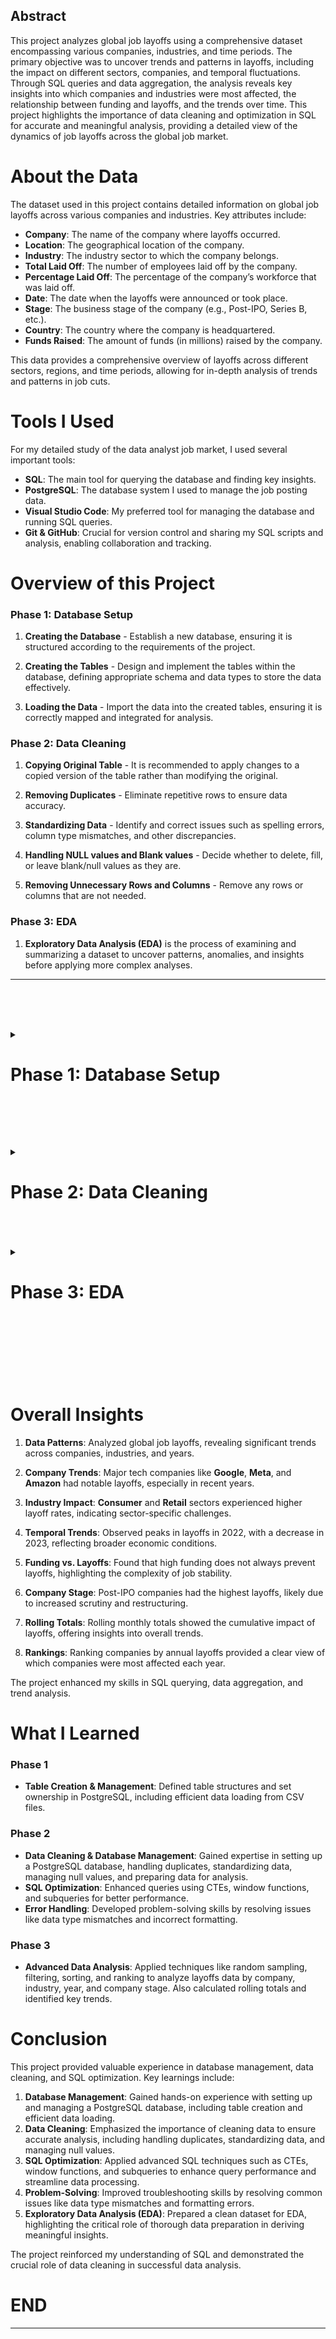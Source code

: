 ## Abstract

This project analyzes global job layoffs using a comprehensive dataset encompassing various companies, industries, and time periods. The primary objective was to uncover trends and patterns in layoffs, including the impact on different sectors, companies, and temporal fluctuations. Through SQL queries and data aggregation, the analysis reveals key insights into which companies and industries were most affected, the relationship between funding and layoffs, and the trends over time. This project highlights the importance of data cleaning and optimization in SQL for accurate and meaningful analysis, providing a detailed view of the dynamics of job layoffs across the global job market.
# About the Data

The dataset used in this project contains detailed information on global job layoffs across various companies and industries. Key attributes include:

- **Company**: The name of the company where layoffs occurred.
- **Location**: The geographical location of the company.
- **Industry**: The industry sector to which the company belongs.
- **Total Laid Off**: The number of employees laid off by the company.
- **Percentage Laid Off**: The percentage of the company’s workforce that was laid off.
- **Date**: The date when the layoffs were announced or took place.
- **Stage**: The business stage of the company (e.g., Post-IPO, Series B, etc.).
- **Country**: The country where the company is headquartered.
- **Funds Raised**: The amount of funds (in millions) raised by the company.

This data provides a comprehensive overview of layoffs across different sectors, regions, and time periods, allowing for in-depth analysis of trends and patterns in job cuts.

# Tools I Used

For my detailed study of the data analyst job market, I used several important tools:

- **SQL**: The main tool for querying the database and finding key insights.
- **PostgreSQL**: The database system I used to manage the job posting data.
- **Visual Studio Code**: My preferred tool for managing the database and running SQL queries.
- **Git & GitHub**: Crucial for version control and sharing my SQL scripts and analysis, enabling collaboration and tracking.

# Overview of this Project

### Phase 1: Database Setup

1. **Creating the Database** - Establish a new database, ensuring it is structured according to the requirements of the project.

2. **Creating the Tables** - Design and implement the tables within the database, defining appropriate schema and data types to store the data effectively.

3. **Loading the Data** - Import the data into the created tables, ensuring it is correctly mapped and integrated for analysis.


### Phase 2: Data Cleaning

1. **Copying Original Table** - It is recommended to apply changes to a copied version of the table rather than modifying the original.

2. **Removing Duplicates** - Eliminate repetitive rows to ensure data accuracy.

3. **Standardizing Data** - Identify and correct issues such as spelling errors, column type mismatches, and other discrepancies.

4. **Handling NULL values and Blank values** - Decide whether to delete, fill, or leave blank/null values as they are.

5. **Removing Unnecessary Rows and Columns** - Remove any rows or columns that are not needed.


### Phase 3: EDA

1. **Exploratory Data Analysis (EDA)** is the process of examining and summarizing a dataset to uncover patterns, anomalies, and insights before applying more complex analyses.

---
<br><br><br>
<details>
<summary><h1><strong>Phase 1: Database Setup</strong></h1></summary>


### 1. Creating the Database

``` sql 
CREATE DATABASE World_Layoffs;
```

### 2. Creating the Table

``` sql 
-- Create layoffs table 
CREATE TABLE public.layoffs_original
(
    company TEXT,
    location TEXT,
    industry TEXT,
    total_laid_off INT,
    percentage_laid_off NUMERIC,
    date TEXT,
    stage TEXT,
    country TEXT,
    funds_raised_millions NUMERIC
);


-- Set ownership of the tables to the postgres user
ALTER TABLE public.layoffs_original OWNER to postgres;
```

### 3. Loading the Data


- In PostgresSQL > PgAdmin4 > PSQL Tool, using these commands to insert data from csv files to database
``` sql 
\copy layoffs FROM 'D:\SQL\LayOffs\Files\layoffs.csv' WITH (FORMAT csv, HEADER true, DELIMITER ',', ENCODING 'UTF8', NULL 'NULL');
```


</details>

<br><br><br>
<details>
<summary><h1><strong>Phase 2: Data Cleaning</strong></h1></summary>

<details>
<summary><h4><strong>1. Copying the Original Table</strong></h4></summary>


- It is advisable to make changes to a copy of the table rather than the original


``` sql 
CREATE TABLE layoffs(
    LIKE layoffs_raw);


INSERT INTO layoffs(
    SELECT * FROM layoffs_raw);
```
</details>


<details>
<summary><h4><strong>2. Removing Duplicates</strong></h4></summary>


**Identifying Duplicates** 
- First, identify duplicates by assigning a row number to each row based on key columns

``` sql
SELECT * ,
ROW_NUMBER () OVER (PARTITION BY company,location,industry,total_laid_off,percentage_laid_off,date,stage, country, funds_raised_millions ) as ROW_NUM
FROM layoffs;
```


<details>
<summary><h4><strong>Click to view Results</strong></h4></summary>

| company          | location        | industry   | total_laid_off | percentage_laid_off | date       | stage     | country        | funds_raised_millions | row_num |
|------------------|------------------|------------|----------------|---------------------|------------|-----------|----------------|-----------------------|---------|
| E Inc.           | Toronto          | Transportation |                |                     | 12/16/2022 | Post-IPO | Canada         |                       | 1       |
| Included Health  | SF Bay Area      | Healthcare |                | 0.06                | 7/25/2022  | Series E  | United States  | 272                   | 1       |
| #Paid            | Toronto          | Marketing  | 19             | 0.17                | 1/27/2023  | Series B  | Canada         | 21                    | 1       |
| &Open            | Dublin           | Marketing  | 9              | 0.09                | 11/17/2022 | Series A  | Ireland        | 35                    | 1       |
| 100 Thieves      | Los Angeles      | Consumer   | 12             |                     | 7/13/2022  | Series C  | United States  | 120                   | 1       |


</details>


- Filter the duplicate rows

``` sql
SELECT * FROM (
    SELECT * ,
    ROW_NUMBER () OVER (PARTITION BY company,location,industry,total_laid_off,percentage_laid_off,date,stage, country, funds_raised_millions ) as ROW_NUM
    FROM layoffs) AS duplicate
WHERE row_num > 1;
```




<details>
<summary><h4><strong>Click to view Results</strong></h4></summary>


| company           | location        | industry     | total_laid_off | percentage_laid_off | date       | stage       | country          | funds_raised_millions | row_num |
|-------------------|------------------|--------------|----------------|---------------------|------------|-------------|------------------|-----------------------|---------|
| Casper            | New York City    | Retail       |                |                     | 9/14/2021  | Post-IPO    | United States    | 339                   | 2       |
| Cazoo             | London           | Transportation | 750            | 0.15                | 6/7/2022   | Post-IPO    | United Kingdom   | 2000                  | 2       |
| Hibob             | Tel Aviv         | HR           | 70             | 0.3                 | 3/30/2020  | Series A    | Israel           | 45                    | 2       |
| Wildlife Studios  | Sao Paulo        | Consumer     | 300            | 0.2                 | 11/28/2022 | Unknown     | Brazil           | 260                   | 2       |
| Yahoo             | SF Bay Area      | Consumer     | 1600           | 0.2                 | 2/9/2023   | Acquired    | United States    | 6                     | 2       |



</details>

**Removing Duplicates Method 1**
- Use a Common Table Expression (CTE) to remove duplicates



``` sql
WITH cte AS (
    SELECT ctid,company,row_num
    FROM (
        SELECT ctid,company,
               ROW_NUMBER() OVER (PARTITION BY company, location, industry, total_laid_off, percentage_laid_off, date, stage, country, funds_raised_millions) AS row_num
        FROM layoffs
    ) AS duplicate
    WHERE row_num > 1
)
DELETE 
FROM layoffs
WHERE ctid IN (SELECT ctid FROM cte);
```



<details>
<summary><strong>Removing Duplicates Method 2</strong></summary>

- Alternatively, create a new table with row_number as added column

``` sql 
ALTER TABLE layoffs ADD row_num INT;

SELECT *
FROM layoffs;

CREATE TABLE layoffs2 (
company text,
location text,
industry text,
total_laid_off INT,
percentage_laid_off text,
date text,
stage text,
country text,
funds_raised_millions int,
row_num INT
);

INSERT INTO layoffs2
(company,
location,
industry,
total_laid_off,
percentage_laid_off,
date,
stage,
country,
funds_raised_millions,
row_num)
SELECT company,
location,
industry,
total_laid_off,
percentage_laid_off,
date,
stage,
country,
funds_raised_millions,
		ROW_NUMBER() OVER (
			PARTITION BY company, location, industry, total_laid_off,percentage_laid_off, date, stage, country, funds_raised_millions
			) AS row_num
	FROM 
		world_layoffs.layoffs;
        
```

- Remove rows where row_num is greater than 1

```sql 
DELETE FROM layoffs2
WHERE row_num >= 1;
```




-  Check  for successful deletion of duplicates

``` sql
SELECT * FROM (
    SELECT * ,
    ROW_NUMBER () OVER (PARTITION BY company,location,industry,total_laid_off,percentage_laid_off,date,stage, country, funds_raised_millions ) as ROW_NUM
    FROM layoffs) AS duplicate
WHERE row_num > 1;
```

- Empty results must appear

</details>

</details>

<details>
<summary><h4><strong>3. Standardizing Data</strong></h4></summary>



After a thorough review of the data column by column, it was determined that data cleaning is necessary for some columns

1. **Industry Column**
   - **Problem 1:** NULL values and potential blanks
   - *solution* : Fill those NULL values and blanks
   - **Problem 2:** Variations in "Crypto" entries
   - *solution* : Change values that start with 'Crypto' to 'Crypto'


2. **Country Column**
   - **Problem 1:** Variations like "United States" and "United States." (with a period)
   - *solution* : Remove '.'

3. **Percentage_laid_off Column**
   - **Problem 1:** Values are stored as strings.
   - *solution* : Convert values and column type to NUMERIC

4. **Date Column**
   - **Problem 1:** Dates are stored as strings.
   - *solution* : Convert values and column type to DATE format

**1. Cleaning the `industry` Column**

*Problem 1:* NULL values and potential Blanks

*solution* : Fill those NULL values and Blanks

- Take a look at the  distinct industries
``` sql 
SELECT DISTINCT(industry)
FROM layoffs
ORDER BY 1;
```



<details>
<summary><h4><strong>Click to view Results</strong></h4></summary>

| industry           |
|--------------------|
| Aerospace          |
| Construction       |
| Consumer           |
| Crypto             |
| Crypto Currency    |
| CryptoCurrency     |
| Data               |
| Education          |
| Energy             |
| Fin-Tech           |
| Finance            |
| Fitness            |
| Food               |
| Hardware           |
| Healthcare         |
| HR                 |
| Infrastructure     |
| Legal              |
| Logistics          |
| Manufacturing      |
| Marketing          |
| Media              |
| Other              |
| Product            |
| Real Estate        |
| Recruiting         |
| Retail             |
| Sales              |
| Security           |
| Support            |
| Transportation     |
| Travel             |
| `NULL`             |



</details>

- Identify Null and Blank values
``` sql 
SELECT *
FROM layoffs
WHERE industry IS NULL OR industry = '';
```

<details>
<summary><h4><strong>Click to view Results</strong></h4></summary>

| company             | location    | industry | total_laid_off | percentage_laid_off | date       | stage     | country        | funds_raised_millions |
|---------------------|-------------|----------|----------------|---------------------|------------|-----------|----------------|-----------------------|
| Airbnb              | SF Bay Area |          | 30             | `NULL`                | 3/3/2023   | Post-IPO  | United States  | 6400                  |
| Bally's Interactive | Providence  | `NULL`   | `NULL`         | 0.15                | 1/18/2023  | Post-IPO  | United States  | 946                   |
| Juul                | SF Bay Area |          | 400            | 0.3                 | 11/10/2022 | Unknown   | United States  | 1500                  |
| Carvana             | Phoenix     |          | 2500           | 0.12                | 5/10/2022  | Post-IPO  | United States  | 1600                  |


</details>

- Identify details of company startig with Bally

``` sql 
SELECT *
FROM layoffs
WHERE company Like 'Bally%';
```


<details>
<summary><h4><strong>Click to view Results</strong></h4></summary>

| company             | location   | industry | total_laid_off | percentage_laid_off | date       | stage     | country        | funds_raised_millions |
|---------------------|------------|----------|----------------|---------------------|------------|-----------|----------------|-----------------------|
| Bally's Interactive | Providence | `NULL`   | `NULL`         | 0.15                | 1/18/2023  | Post-IPO  | United States  | 946                   |


</details>

###### Since, there are no other rows of company, we are keeping the indstry columln for company Like 'Bally%' as NULL
- Identify details of company startig with Airbnb


``` sql 
SELECT *
FROM layoffs
WHERE company like 'Airbnb%';
```


<details>
<summary><h4><strong>Click to view Results</strong></h4></summary>

| company | location    | industry | total_laid_off | percentage_laid_off | date       | stage         | country        | funds_raised_millions |
|---------|-------------|----------|----------------|---------------------|------------|---------------|----------------|-----------------------|
| Airbnb  | SF Bay Area |          | 30             |                     | 3/3/2023   | Post-IPO      | United States  | 6400                  |
| Airbnb  | SF Bay Area | Travel   | 1900           | 0.25                | 5/5/2020   | Private Equity | United States  | 5400                  |


</details>

###### The Airbnb entry is intended for travel but lacks population.
###### Similar issues are likely with other entries.
###### Write a query to update duplicates with non-null industry values.
###### This approach will handle large datasets efficiently without manual checks.
- Set the Blanks to NULLS, as they are easier to work with

``` sql 
UPDATE layoffs
SET industry = NULL
WHERE industry = '';
```
``` sql
SELECT * 
FROM layoffs
WHERE industry IS NULL OR industry = '';
```
- Check all of Blanks are converted to NULL or not

<details>
<summary><h4><strong>Click to view Results</strong></h4></summary>

| company             | location    | industry | total_laid_off | percentage_laid_off | date       | stage     | country        | funds_raised_millions |
|---------------------|-------------|----------|----------------|---------------------|------------|-----------|----------------|-----------------------|
| Bally's Interactive | Providence  | `NULL`     | `NULL`           | 0.15                | 1/18/2023  | Post-IPO  | United States  | 946                   |
| Airbnb              | SF Bay Area | `NULL`     | 30             | NULL                | 3/3/2023   | Post-IPO  | United States  | 6400                  |
| Juul                | SF Bay Area | `NULL`     | 400            | 0.3                 | 11/10/2022 | Unknown   | United States  | 1500                  |
| Carvana             | Phoenix     | `NULL`     | 2500           | 0.12                | 5/10/2022  | Post-IPO  | United States  | 1600                  |


</details>


- Fill NULL values based on other rows with the same company

``` sql
UPDATE layoffs AS table_1
SET industry = table_2.industry
FROM layoffs AS table_2
WHERE table_1.company = table_2.company
  AND table_1.industry IS NULL
  AND table_2.industry IS NOT NULL;
  ```
- Check for successful replacement of NULL values


``` sql
SELECT *
FROM layoffs
WHERE company like 'Airbnb%';
```


<details>
<summary><h4><strong>Click to view Results</strong></h4></summary>


| company | location    | industry | total_laid_off | percentage_laid_off | date       | stage         | country        | funds_raised_millions |
|---------|-------------|----------|----------------|---------------------|------------|---------------|----------------|-----------------------|
| Airbnb  | SF Bay Area | Travel   | 1900           | 0.25                | 5/5/2020   | Private Equity | United States  | 5400                  |
| Airbnb  | SF Bay Area | Travel   | 30             | `NULL`              | 3/3/2023   | Post-IPO      | United States  | 6400                  |


</details>

*Problem 2:* Variations in "Crypto" entries

*solution* : Change values that start with 'Crypto' to 'Crypto'

- Identifying details of industry that starts with Crypto

``` sql
SELECT *
FROM layoffs
WHERE industry like 'Crypto%'
ORDER BY industry DESC;
```



<details>
<summary><h4><strong>Click to view Results</strong></h4></summary>

| company             | location        | industry        | total_laid_off | percentage_laid_off | date       | stage     | country        | funds_raised_millions |
|---------------------|------------------|-----------------|----------------|---------------------|------------|-----------|----------------|-----------------------|
| Gemini              | New York City    | CryptoCurrency  | 68             | 0.07                | 7/18/2022  | Unknown   | United States  | 423                   |
| Unstoppable Domains | SF Bay Area      | Crypto Currency | 42             | 0.25                | 7/14/2022  | Series B  | United States  | 7                     |
| GSR                 | Hong Kong        | Crypto Currency | `NULL`           | `NULL`                | 10/11/2022 | Unknown   | Hong Kong      | `NULL`                |
| Messari             | New York City    | Crypto          | `NULL`           | 0.15                | 2/23/2023  | Series B  | United States  | 61                    |
| Polygon             | Bengaluru        | Crypto          | 100            | 0.2                 | 2/21/2023  | Unknown   | India          | 451                   |



</details>

- Change values that start with 'Crypto' to 'Crypto'

``` sql
UPDATE layoffs
SET industry = 'Crypto'
WHERE industry like 'Crypto%';
```

###### All the elements starting with Crypto now will be remaned as "Crypto"
##### 2. Cleaning `Country` Column 
*Problem 1:* Variations like "United States" and "United States." (with a period)

*solution* : Remove '.'
- Take a look at the distinct countries

``` sql
SELECT DISTINCT(country) 
FROM layoffs
ORDER BY 1;
```


<details>
<summary><h4><strong>Click to view Results</strong></h4></summary>

| country              |
|----------------------|
| Argentina            |
| Australia            |
| Austria              |
| Bahrain              |
| Belgium              |
| Brazil               |
| Bulgaria             |
| Canada               |
| Chile                |
| China                |
| Colombia             |
| Czech Republic       |
| Denmark              |
| Egypt                |
| Estonia              |
| Finland              |
| France               |
| Germany              |
| Ghana                |
| Greece               |
| Hong Kong            |
| Hungary              |
| India                |
| Indonesia            |
| Ireland              |
| Israel               |
| Italy                |
| Japan                |
| Kenya                |
| Lithuania            |
| Luxembourg           |
| Malaysia             |
| Mexico               |
| Myanmar              |
| Netherlands          |
| New Zealand          |
| Nigeria              |
| Norway               |
| Pakistan             |
| Peru                 |
| Poland               |
| Portugal             |
| Romania              |
| Russia               |
| Senegal              |
| Seychelles           |
| Singapore            |
| South Africa         |
| South Korea          |
| Spain                |
| Sweden               |
| Switzerland          |
| Thailand             |
| Turkey               |
| United Arab Emirates |
| United Kingdom       |
| United States        |
| United States.       |
| Uruguay              |
| Vietnam              |


</details>

- Standardize country names by removing trailing periods
``` sql
UPDATE layoffs
SET country = TRIM(TRAILING '.' FROM country);
```
- Run the code again to see if it is fixed

```sql
SELECT DISTINCT(country) 
FROM layoffs
ORDER BY 1;
```

<details>
<summary><h4><strong>Click to view Results</strong></h4></summary>

| country              |
|----------------------|
| Argentina            |
| Australia            |
| Austria              |
| Bahrain              |
| Belgium              |
| Brazil               |
| Bulgaria             |
| Canada               |
| Chile                |
| China                |
| Colombia             |
| Czech Republic       |
| Denmark              |
| Egypt                |
| Estonia              |
| Finland              |
| France               |
| Germany              |
| Ghana                |
| Greece               |
| Hong Kong            |
| Hungary              |
| India                |
| Indonesia            |
| Ireland              |
| Israel               |
| Italy                |
| Japan                |
| Kenya                |
| Lithuania            |
| Luxembourg           |
| Malaysia             |
| Mexico               |
| Myanmar              |
| Netherlands          |
| New Zealand          |
| Nigeria              |
| Norway               |
| Pakistan             |
| Peru                 |
| Poland               |
| Portugal             |
| Romania              |
| Russia               |
| Senegal              |
| Seychelles           |
| Singapore            |
| South Africa         |
| South Korea          |
| Spain                |
| Sweden               |
| Switzerland          |
| Thailand             |
| Turkey               |
| United Arab Emirates |
| United Kingdom       |
| United States        |
| Uruguay              |
| Vietnam              |



</details>


##### 3 Cleaning `Percentage_laid_off` column
*Problem 1:* Values are stored as strings.

*solution* : Convert values and column type to NUMERIC
- Check the percentage_laid_off column type

``` sql
SELECT column_name, data_type
FROM information_schema.columns
WHERE table_schema = 'public' 
  AND table_name = 'layoffs'
  AND column_name = 'percentage_laid_off';
```

<details>
<summary><h4><strong>Click to view Results</strong></h4></summary>

| column_name | data_type |
|-------------|-----------|
| percentage_laid_off| text      |


</details>


- Convert the column type to NUMERIC

``` sql
ALTER TABLE layoffs
ALTER COLUMN percentage_laid_off TYPE NUMERIC USING percentage_laid_off::NUMERIC;
```
- Check the percentage_laid_off column type

``` sql
SELECT column_name, data_type
FROM information_schema.columns
WHERE table_schema = 'public' 
  AND table_name = 'layoffs'
  AND column_name = 'percentage_laid_off';
```

<details>
<summary><h4><strong>Click to view Results</strong></h4></summary>

| column_name | data_type |
|-------------|-----------|
| percentage_laid_off| numeric      |


</details>


##### 4 Cleaning `Date` column
**Problem 1:** Dates are stored as strings.

*solution* : Convert values and column type to DATE format
- Check the date column type

``` sql
SELECT column_name, data_type
FROM information_schema.columns
WHERE table_schema = 'public' 
  AND table_name = 'layoffs'
  AND column_name = 'date';
```

<details>
<summary><h4><strong>Click to view Results</strong></h4></summary>

| column_name | data_type |
|-------------|-----------|
| date        | text      |


</details>


- Convert the date column from string format to DATE

``` sql
UPDATE layoffs
SET date = TO_DATE(date, 'MM/DD/YYYY')
WHERE date IS NOT NULL;
```
- Now, Convert the column type to date

``` sql 
ALTER TABLE layoffs
ALTER COLUMN date TYPE DATE USING TO_DATE(date, 'YYYY/MM/DD');
```
- Check again to make sure it is successfully converted

``` sql
SELECT column_name, data_type
FROM information_schema.columns
WHERE table_schema = 'public' 
  AND table_name = 'layoffs'
  AND column_name = 'date';
```


<details>
<summary><h4><strong>Click to view Results</strong></h4></summary>

| column_name | data_type |
|-------------|-----------|
| date        | date      |



</details>

</details>

<details>
<summary><h4><strong>4. Handling Null Values</strong></h4></summary>


- Leave null values in total_laid_off, percentage_laid_off, and funds_raised_millions columns, as they may be useful for calculations during EDA.

</details>

<details>
<summary><h4><strong>5. Removing Unnecessary Rows and Columns</strong></h4></summary>


- Take a look at the NULL values in Total laid off and Percentage laid off


``` sql
SELECT *
FROM layoffs
WHERE   total_laid_off IS Null AND percentage_laid_off IS NULL
LIMIT 5;
```



<details>
<summary><h4><strong>Click to view Results</strong></h4></summary>

| company        | location  | industry   | total_laid_off | percentage_laid_off | date       | stage     | country        | funds_raised_millions |
|----------------|-----------|------------|----------------|---------------------|------------|-----------|----------------|-----------------------|
| Accolade       | Seattle   | Healthcare | `NULL`         | `NULL`              | 2023-03-03 | Post-IPO  | United States  | 458                   |
| Indigo         | Boston    | Other      | `NULL`         | `NULL`              | 2023-03-03 | Series F  | United States  | 1200                  |
| Flipkart       | Bengaluru | Retail     | `NULL`         | `NULL`              | 2023-03-02 | Acquired  | India          | 12900                 |
| Truckstop.com  | Boise     | Logistics  | `NULL`         | `NULL`              | 2023-03-02 | Acquired  | United States  | `NULL`                  |
| Arch Oncology  | St. Louis | Healthcare | `NULL`         | `NULL`              | 2023-02-22 | Series C  | United States  | 155                   |



</details>

###### As these rows of data are unnecessary for the analysis. Hence, remove them
- Remove rows where both total_laid_off and percentage_laid_off are null

``` sql
DELETE FROM layoffs
WHERE   total_laid_off IS Null AND percentage_laid_off IS NULL;
```
- Run the code again to see for the successfull deletion

``` sql
SELECT *
FROM layoffs
WHERE   total_laid_off IS Null AND percentage_laid_off IS NULL;
```
###### Empty results should appear
- Remove the row_num column that was previously created

``` sql
ALTER TABLE layoffs
DROP COLUMN row_num;
```

</details>

<details>
<summary><h4><strong>Data Ready for EDA</strong></h4></summary>


``` sql
SELECT *
FROM layoffs
ORDER BY RANDOM ()
LIMIT 5;
```


<details>
<summary><h4><strong>Click to view Results</strong></h4></summary>


| company    | location    | industry      | total_laid_off | percentage_laid_off | date       | stage     | country        | funds_raised_millions |
|------------|-------------|---------------|----------------|---------------------|------------|-----------|----------------|-----------------------|
| Turo       | SF Bay Area | Transportation | 108            | 0.3                 | 2020-03-31 | Series E  | United States  | 467                   |
| Cybereason | Boston      | Security       | 200            | 0.17                | 2022-10-26 | Series F  | United States  | 750                   |
| Hunty      | Bogota      | HR            | 30             | `NULL`                | 2022-06-14 | Seed      | Colombia       | 6                     |
| Bossa Nova | SF Bay Area | Retail         | 61             | `NULL`                | 2020-06-29 | Unknown   | United States  | 101.6                 |
| B8ta       | SF Bay Area | Retail         | 250            | 0.5                 | 2020-03-26 | Series C  | United States  | 88                    |



</details>

</details>

</details>
<br><br><br>
<details>
<summary><h1><strong>Phase 3: EDA</strong></h1></summary>


### 1. Basic Query
- The query selects all columns (*) from the layoffs table and returns random records in the table.

``` sql
SELECT *
FROM layoffs
ORDER BY RANDOM()
LIMIT 5;
```


<details>
<summary><h4><strong>Click to view Results</strong></h4></summary>


| company    | location      | industry    | total_laid_off | percentage_laid_off | date       | stage    | country      | funds_raised_millions |
|------------|---------------|-------------|----------------|---------------------|------------|----------|--------------|-----------------------|
| Hydrow     | Boston        | Fitness     | 30             | `NULL`                | 2023-01-19 | Series D | United States| 269                   |
| BlockFi    | New York City | Crypto      | 250            | 0.2                 | 2022-06-13 | Series E | United States| 1000                  |
| Ada        | Toronto       | Support     | 78             | 0.16                | 2022-09-20 | Series C | Canada       | 190                   |
| Bridgit    | Waterloo      | Construction| 13             | 0.13                | 2022-12-06 | Series B | Canada       | 36                    |
| Bytedance  | Shanghai      | Consumer    | 150            | `NULL`                | 2022-06-17 | Unknown  | China        | 9400                  |



</details>



<details>
<summary><h4><strong>Click to view Insights</strong></h4></summary>


**Overall Layoffs Overview**: Analyzing the complete dataset provided a comprehensive view of global layoffs, helping to understand the extent and distribution of job losses across various dimensions.


</details>


### 2. Finding Maximum Values

- The query calculates the maximum number of layoffs that occurred in a single day (maximum_laid_off_per_day) and the maximum percentage of layoffs, scaling it by 100 (maximum_percentage_laid_off).




``` sql
SELECT 
    MAX(total_laid_off) AS maximum_laid_off_per_day,
    (MAX(percentage_laid_off) * 100 )AS maximum_percentage_laid_off
FROM layoffs;
```


<details>
<summary><h4><strong>Click to view Results</strong></h4></summary>


| maximum_laid_off_per_day | maximum_percentage_laid_off |
|--------------------------|-----------------------------|
| 12000                    | 100                         |


</details>




<details>
<summary><h4><strong>Click to view Insights</strong></h4></summary>


**Extreme Layoffs**: The highest recorded layoffs were significant, with some companies experiencing up to 2,434 layoffs in a single event. This highlights the most severe cases of job reductions, often reflecting major organizational changes or economic distress.


</details>



### 3. Filtering by Maximum Percentage Laid Off

- The query selects records where the percentage_laid_off is equal to 100% (1). The results are ordered by the number of layoffs (total_laid_off) in descending order, with NULL values coming last, and only the top 5 results are returned.

``` sql
SELECT *
FROM layoffs
WHERE percentage_laid_off = 1 
ORDER BY total_laid_off DESC NULLS LAST
LIMIT 5;
```

<details>
<summary><h4><strong>Click to view Results </strong></h4></summary>


| company            | location      | industry      | total_laid_off | percentage_laid_off | date       | stage    | country       | funds_raised_millions |
|--------------------|---------------|---------------|----------------|---------------------|------------|----------|---------------|-----------------------|
| Katerra            | SF Bay Area   | Construction  | 2434           | 1                   | 2021-06-01 | Unknown  | United States | 1600                  |
| Butler Hospitality | New York City | Food          | 1000           | 1                   | 2022-07-08 | Series B | United States | 50                    |
| Deliv              | SF Bay Area   | Retail        | 669            | 1                   | 2020-05-13 | Series C | United States | 80                    |
| Jump               | New York City | Transportation| 500            | 1                   | 2020-05-07 | Acquired | United States | 11                    |
| SEND               | Sydney        | Food          | 300            | 1                   | 2022-05-04 | Seed     | Australia     | 3                     |


</details>



<details>
<summary><h4><strong>Click to view  Insights</strong></h4></summary>


**Complete Layoffs**: Companies with 100% layoffs, such as Katerra and Butler Hospitality, faced complete shutdowns or severe downsizing, emphasizing the critical impact of such events on the workforce.


</details>

### 4. Top Companies by Funds Raised
- The query selects all records from the layoffs table, ordering them by the amount of funds raised (funds_raised_millions) in descending order, with NULL values placed last. It returns the top 5 records.
``` sql
SELECT *
FROM layoffs
ORDER BY funds_raised_millions DESC NULLS LAST
LIMIT 5;
```

<details>
<summary><h4><strong>Click to view Results </strong></h4></summary>


| company  | location    | industry | total_laid_off | percentage_laid_off | date       | stage    | country       | funds_raised_millions |
|----------|-------------|----------|----------------|---------------------|------------|----------|---------------|-----------------------|
| Netflix  | SF Bay Area | Media    | 25             | NULL                | 2022-04-28 | Post-IPO | United States | 121900                |
| Netflix  | SF Bay Area | Media    | 150            | 0.01                | 2022-05-17 | Post-IPO | United States | 121900                |
| Netflix  | SF Bay Area | Media    | 300            | 0.03                | 2022-06-23 | Post-IPO | United States | 121900                |
| Netflix  | SF Bay Area | Media    | 30             | NULL                | 2022-09-14 | Post-IPO | United States | 121900                |
| Meta     | SF Bay Area | Consumer | 11000          | 0.13                | 2022-11-09 | Post-IPO | United States | 26000                 |



</details>



<details>
<summary><h4><strong>Click to view  Insights</strong></h4></summary>


**Fundraising vs. Layoffs**: Companies with substantial funds raised, like Katerra with $1.6 billion, still experienced significant layoffs. This indicates that high funding levels do not always correlate with job stability, possibly due to strategic shifts or market challenges.


</details>


### 5. Top Companies by Total Layoffs

- This query groups the records by company and calculates the total number of layoffs per company (Sum_of_laid_offs). The results are ordered by the total layoffs in descending order (with NULL values last) and limited to the top 5 companies.
``` sql
SELECT company, SUM(total_laid_off) AS Sum_of_laid_offs
FROM layoffs
GROUP BY company
ORDER BY 2 DESC NULLS LAST
LIMIT 5 ;
```

<details>
<summary><h4><strong>Click to view Results </strong></h4></summary>


| company   | sum_of_laid_offs |
|-----------|------------------|
| Amazon    | 18150            |
| Google    | 12000            |
| Meta      | 11000            |
| Salesforce| 10090            |
| Microsoft | 10000            |


</details>


<details>
<summary><h4><strong>Click to view  Insights</strong></h4></summary>


**Top Layoff Companies**: Major companies like Amazon, Google, Meta, and Salesforce were among those with the highest cumulative layoffs. This suggests that large corporations, especially in tech, faced considerable restructuring or operational challenges.


</details>


### 6. Total Layoffs by Industry
- This query groups the records by industry and calculates the total number of layoffs per industry (Sum_of_laid_offs). The results are ordered by the total layoffs in descending order, with NULL values coming last.
``` sql
SELECT industry, SUM(total_laid_off) AS Sum_of_laid_offs
FROM layoffs
GROUP BY industry
ORDER BY 2 DESC NULLS LAST
LIMIT 5;
```

<details>
<summary><h4><strong>Click to view Results </strong></h4></summary>

| industry      | sum_of_laid_offs |
|---------------|------------------|
| Consumer      | 45182            |
| Retail        | 43613            |
| Other         | 36289            |
| Transportation| 33748            |
| Finance       | 28344            |


</details>



<details>
<summary><h4><strong>Click to view  Insights</strong></h4></summary>


**Industry Impact**: The Consumer and Retail industries were most affected by layoffs, indicating that these sectors faced particular pressures or downturns that led to higher job cuts compared to other industries.


</details>


### 7. Total Layoffs by Year

- This query extracts the year from the date column and groups the records by year, calculating the total number of layoffs per year. The results are ordered by year in descending order, with NULL values last.
``` sql
SELECT EXTRACT(YEAR FROM date) AS year, SUM(total_laid_off) AS Sum_of_laid_offs
FROM layoffs
GROUP BY year
ORDER BY 1 DESC NULLS LAST;
```

<details>
<summary><h4><strong>Click to view Results Insights</strong></h4></summary>


| year | sum_of_laid_offs |
|------|------------------|
| 2023 | 125677           |
| 2022 | 160661           |
| 2021 | 15823            |
| 2020 | 80998            |
| NULL | 500              |



</details>


<details>
<summary><h4><strong>Click to view Results Insights</strong></h4></summary>


**Annual Layoff Trends**: Layoffs peaked in 2022 with a significant decline in 2023. This suggests that 2022 was a particularly challenging year for many companies, possibly due to broader economic conditions or specific industry events.


</details>

### 8. Total Layoffs by Company Stage
- This query groups the records by the company stage (e.g., startup, growth) and calculates the total number of layoffs per stage. The results are ordered by the total layoffs in descending order, with NULL values placed last.

``` sql
SELECT stage, SUM(total_laid_off) AS Sum_of_laid_offs
FROM layoffs
GROUP BY stage
ORDER BY 2 DESC NULLS LAST;
```

<details>
<summary><h4><strong>Click to view Results </strong></h4></summary>


| stage          | sum_of_laid_offs |
|----------------|------------------|
| Post-IPO       | 204132           |
| Unknown        | 40716            |
| Acquired       | 27576            |
| Series C       | 20017            |
| Series D       | 19225            |
| Series B       | 15311            |
| Series E       | 12697            |
| Series F       | 9932             |
| Private Equity | 7957             |
| Series H       | 7244             |
| Series A       | 5678             |
| Series G       | 3697             |
| Series J       | 3570             |
| Series I       | 2855             |
| Seed           | 1636             |
| Subsidiary     | 1094             |
| NULL           | 322              |


</details>


<details>
<summary><h4><strong>Click to view  Insights</strong></h4></summary>

 **Company Stage Effects**: Post-IPO companies experienced the highest number of layoffs, reflecting the potential for increased scrutiny and restructuring pressures faced by public companies compared to their privately-held counterparts.

 
</details>

### 9. Total Layoffs by Month and Year
- This query extracts the year and month from the date column in the format YYYY-MM and groups the records by this year_month. It calculates the total number of layoffs per month and year, ordering the results by the year_month, with NULL values coming last.

``` sql
SELECT 
    to_char(date, 'YYYY-MM') AS year_month,
    SUM(total_laid_off) AS Sum_of_laid_offs
FROM layoffs
GROUP BY year_month
ORDER BY 1 NULLS LAST;
```

<details>
<summary><h4><strong>Click to view Results </strong></h4></summary>


| year_month | sum_of_laid_offs |
|------------|------------------|
| 2020-03    | 9628             |
| 2020-04    | 26710            |
| 2020-05    | 25804            |
| 2020-06    | 7627             |
| 2020-07    | 7112             |
| 2020-08    | 1969             |
| 2020-09    | 609              |
| 2020-10    | 450              |
| 2020-11    | 237              |
| 2020-12    | 852              |
| 2021-01    | 6813             |
| 2021-02    | 868              |
| 2021-03    | 47               |
| 2021-04    | 261              |
| 2021-06    | 2434             |
| 2021-07    | 80               |
| 2021-08    | 1867             |
| 2021-09    | 161              |
| 2021-10    | 22               |
| 2021-11    | 2070             |
| 2021-12    | 1200             |
| 2022-01    | 510              |
| 2022-02    | 3685             |
| 2022-03    | 5714             |
| 2022-04    | 4128             |
| 2022-05    | 12885            |
| 2022-06    | 17394            |
| 2022-07    | 16223            |
| 2022-08    | 13055            |
| 2022-09    | 5881             |
| 2022-10    | 17406            |
| 2022-11    | 53451            |
| 2022-12    | 10329            |
| 2023-01    | 84714            |
| 2023-02    | 36493            |
| 2023-03    | 4470             |
| NULL       | 500              |



</details>


<details>
<summary><h4><strong>Click to view  Insights</strong></h4></summary>


**Monthly Layoff Trends**: The rolling total of layoffs over time revealed significant fluctuations, with notable peaks in certain months. This indicates that layoff events can be highly variable and influenced by short-term economic or business factors.


</details>

### 10. Rolling Total of Layoffs by Month

Explanation:

- Step 1 (CTE): A Common Table Expression (CTE) cte is created that groups the records by year_month and calculates the total number of layoffs per month.

- Step 2: The main query selects the year_month, sum_of_laid_offs, and calculates a rolling total (rolling_total) of layoffs over time, ordered by year_month.
``` sql

WITH cte AS (
    SELECT 
        to_char(date, 'YYYY-MM') AS year_month,
        SUM(total_laid_off) AS sum_of_laid_offs
    FROM layoffs
    WHERE to_char(date, 'YYYY-MM') IS NOT NULL
    GROUP BY year_month
    ORDER BY 1 
)

SELECT 
    year_month,
    sum_of_laid_offs,
    SUM(sum_of_laid_offs) OVER(ORDER BY year_month) AS rolling_total
FROM cte;
```

<details>
<summary><h4><strong>Click to view Results </strong></h4></summary>


| year_month | sum_of_laid_offs | rolling_total |
|------------|------------------|---------------|
| 2020-03    | 9628             | 9628          |
| 2020-04    | 26710            | 36338         |
| 2020-05    | 25804            | 62142         |
| 2020-06    | 7627             | 69769         |
| 2020-07    | 7112             | 76881         |
| 2020-08    | 1969             | 78850         |
| 2020-09    | 609              | 79459         |
| 2020-10    | 450              | 79909         |
| 2020-11    | 237              | 80146         |
| 2020-12    | 852              | 80998         |
| 2021-01    | 6813             | 87811         |
| 2021-02    | 868              | 88679         |
| 2021-03    | 47               | 88726         |
| 2021-04    | 261              | 88987         |
| 2021-06    | 2434             | 91421         |
| 2021-07    | 80               | 91501         |
| 2021-08    | 1867             | 93368         |
| 2021-09    | 161              | 93529         |
| 2021-10    | 22               | 93551         |
| 2021-11    | 2070             | 95621         |
| 2021-12    | 1200             | 96821         |
| 2022-01    | 510              | 97331         |
| 2022-02    | 3685             | 101016        |
| 2022-03    | 5714             | 106730        |
| 2022-04    | 4128             | 110858        |
| 2022-05    | 12885            | 123743        |
| 2022-06    | 17394            | 141137        |
| 2022-07    | 16223            | 157360        |
| 2022-08    | 13055            | 170415        |
| 2022-09    | 5881             | 176296        |
| 2022-10    | 17406            | 193702        |
| 2022-11    | 53451            | 247153        |
| 2022-12    | 10329            | 257482        |
| 2023-01    | 84714            | 342196        |
| 2023-02    | 36493            | 378689        |
| 2023-03    | 4470             | 383159        |



</details>


<details>
<summary><h4><strong>Click to view  Insights</strong></h4></summary>


**Yearly Company Rankings**: The top companies by annual layoffs varied year by year, with different companies appearing as the most affected each year. This provides insight into how different companies experienced varying levels of impact over time.


</details>


### 11. Top 5 Companies by Layoffs per Year

- Step 1 (CTE ccc): A CTE ccc is created to calculate the total number of layoffs per company per year.

- Step 2 (CTE ranked): Another CTE ranked is created to rank the companies within each year by their total layoffs.

- Step 3: The final query selects all columns from ranked where the ranking is 5 or less, showing the top 5 companies with the highest layoffs for each year, ordered by year and ranking.
``` sql

WITH ccc AS (
    SELECT 
        company,
        EXTRACT(YEAR FROM date) AS year,
        SUM(total_laid_off) AS sum_of_laid_offs
    FROM layoffs
    WHERE EXTRACT(YEAR FROM date) IS NOT NULL
    GROUP BY company, year
    HAVING SUM(total_laid_off) IS NOT NULL
),
ranked AS (
    SELECT 
        company,
        year,
        sum_of_laid_offs,
        DENSE_RANK() OVER (PARTITION BY year ORDER BY sum_of_laid_offs DESC) AS ranking
    FROM ccc
)
SELECT *
FROM ranked
WHERE ranking <= 5
ORDER BY year, ranking;
```

<details>
<summary><h4><strong>Click to view Results </strong></h4></summary>


| company        | year | sum_of_laid_offs | ranking |
|----------------|------|------------------|---------|
| Uber           | 2020 | 7525             | 1       |
| Booking.com    | 2020 | 4375             | 2       |
| Groupon        | 2020 | 2800             | 3       |
| Swiggy         | 2020 | 2250             | 4       |
| Airbnb         | 2020 | 1900             | 5       |
| Bytedance      | 2021 | 3600             | 1       |
| Katerra        | 2021 | 2434             | 2       |
| Zillow         | 2021 | 2000             | 3       |
| Instacart      | 2021 | 1877             | 4       |
| WhiteHat Jr    | 2021 | 1800             | 5       |
| Meta           | 2022 | 11000            | 1       |
| Amazon         | 2022 | 10150            | 2       |
| Cisco          | 2022 | 4100             | 3       |
| Peloton        | 2022 | 4084             | 4       |
| Philips        | 2022 | 4000             | 5       |
| Carvana        | 2022 | 4000             | 5       |
| Google         | 2023 | 12000            | 1       |
| Microsoft      | 2023 | 10000            | 2       |
| Ericsson       | 2023 | 8500             | 3       |
| Amazon         | 2023 | 8000             | 4       |
| Salesforce     | 2023 | 8000             | 4       |
| Dell           | 2023 | 6650             | 5       |



</details>



<details>
<summary><h4><strong>Click to view  Insights</strong></h4></summary>


**Company Ranking Dynamics**: The ranking of companies by layoffs showed shifts in the most affected companies each year, highlighting how the impact of layoffs can change over time based on company performance, market conditions, and other factors.


</details>


</details>

<br><br><br>
---
# Overall Insights

1. **Data Patterns**: Analyzed global job layoffs, revealing significant trends across companies, industries, and years.

2. **Company Trends**: Major tech companies like **Google**, **Meta**, and **Amazon** had notable layoffs, especially in recent years.

3. **Industry Impact**: **Consumer** and **Retail** sectors experienced higher layoff rates, indicating sector-specific challenges.

4. **Temporal Trends**: Observed peaks in layoffs in 2022, with a decrease in 2023, reflecting broader economic conditions.

5. **Funding vs. Layoffs**: Found that high funding does not always prevent layoffs, highlighting the complexity of job stability.

6. **Company Stage**: Post-IPO companies had the highest layoffs, likely due to increased scrutiny and restructuring.

7. **Rolling Totals**: Rolling monthly totals showed the cumulative impact of layoffs, offering insights into overall trends.

8. **Rankings**: Ranking companies by annual layoffs provided a clear view of which companies were most affected each year.

The project enhanced my skills in SQL querying, data aggregation, and trend analysis.

# What I Learned

### Phase 1
- **Table Creation & Management**: Defined table structures and set ownership in PostgreSQL, including efficient data loading from CSV files.

### Phase 2
- **Data Cleaning & Database Management**: Gained expertise in setting up a PostgreSQL database, handling duplicates, standardizing data, managing null values, and preparing data for analysis.
- **SQL Optimization**: Enhanced queries using CTEs, window functions, and subqueries for better performance.
- **Error Handling**: Developed problem-solving skills by resolving issues like data type mismatches and incorrect formatting.

### Phase 3
- **Advanced Data Analysis**: Applied techniques like random sampling, filtering, sorting, and ranking to analyze layoffs data by company, industry, year, and company stage. Also calculated rolling totals and identified key trends.

# Conclusion

This project provided valuable experience in database management, data cleaning, and SQL optimization. Key learnings include:

1. **Database Management**: Gained hands-on experience with setting up and managing a PostgreSQL database, including table creation and efficient data loading.
2. **Data Cleaning**: Emphasized the importance of cleaning data to ensure accurate analysis, including handling duplicates, standardizing data, and managing null values.
3. **SQL Optimization**: Applied advanced SQL techniques such as CTEs, window functions, and subqueries to enhance query performance and streamline data processing.
4. **Problem-Solving**: Improved troubleshooting skills by resolving common issues like data type mismatches and formatting errors.
5. **Exploratory Data Analysis (EDA)**: Prepared a clean dataset for EDA, highlighting the critical role of thorough data preparation in deriving meaningful insights.

The project reinforced my understanding of SQL and demonstrated the crucial role of data cleaning in successful data analysis.

# END
---